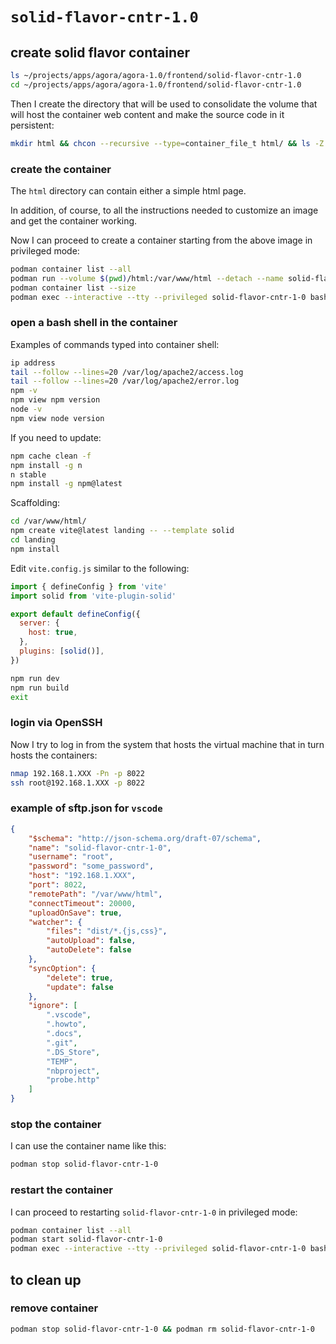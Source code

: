 # `solid-flavor-cntr-1.0`

## create solid flavor container

```bash
ls ~/projects/apps/agora/agora-1.0/frontend/solid-flavor-cntr-1.0
cd ~/projects/apps/agora/agora-1.0/frontend/solid-flavor-cntr-1.0
```

Then I create the directory that will be used to consolidate the volume that will host the container web content and make the source code in it persistent:

```bash
mkdir html && chcon --recursive --type=container_file_t html/ && ls -Z
```

### create the container

The `html` directory can contain either a simple html page.

In addition, of course, to all the instructions needed to customize an image and get the container working.

Now I can proceed to create a container starting from the above image in privileged mode:

```bash
podman container list --all
podman run --volume $(pwd)/html:/var/www/html --detach --name solid-flavor-cntr-1-0 --publish 5173:5173 --publish 8080:80 --publish 8443:443 --publish 8022:22 --pull=never node-app-img:1.0
podman container list --size
podman exec --interactive --tty --privileged solid-flavor-cntr-1-0 bash
```

### open a bash shell in the container

Examples of commands typed into container shell:

```bash
ip address
tail --follow --lines=20 /var/log/apache2/access.log
tail --follow --lines=20 /var/log/apache2/error.log
npm -v
npm view npm version
node -v
npm view node version
```

If you need to update:

```bash
npm cache clean -f
npm install -g n
n stable
npm install -g npm@latest
```

Scaffolding:

```bash
cd /var/www/html/
npm create vite@latest landing -- --template solid
cd landing
npm install
```

Edit `vite.config.js` similar to the following:

```js
import { defineConfig } from 'vite'
import solid from 'vite-plugin-solid'

export default defineConfig({
  server: {
    host: true,
  },
  plugins: [solid()],
})
```

```bash
npm run dev
npm run build
exit
```

### login via OpenSSH

Now I try to log in from the system that hosts the virtual machine that in turn hosts the containers:

```bash
nmap 192.168.1.XXX -Pn -p 8022
ssh root@192.168.1.XXX -p 8022
```

### example of sftp.json for `vscode`

```json
{
    "$schema": "http://json-schema.org/draft-07/schema",
    "name": "solid-flavor-cntr-1-0",
    "username": "root",
    "password": "some_password",
    "host": "192.168.1.XXX",
    "port": 8022,
    "remotePath": "/var/www/html",
    "connectTimeout": 20000,
    "uploadOnSave": true,
    "watcher": {
        "files": "dist/*.{js,css}",
        "autoUpload": false,
        "autoDelete": false
    },
    "syncOption": {
        "delete": true,
        "update": false
    },
    "ignore": [
        ".vscode",
        ".howto",
        ".docs",
        ".git",
        ".DS_Store",
        "TEMP",
        "nbproject",
        "probe.http"
    ]
}
```

### stop the container

I can use the container name like this:

```bash
podman stop solid-flavor-cntr-1-0
```

### restart the container

I can proceed to restarting `solid-flavor-cntr-1-0` in privileged mode:

```bash
podman container list --all
podman start solid-flavor-cntr-1-0
podman exec --interactive --tty --privileged solid-flavor-cntr-1-0 bash
```

## to clean up

### remove container

```bash
podman stop solid-flavor-cntr-1-0 && podman rm solid-flavor-cntr-1-0
```
